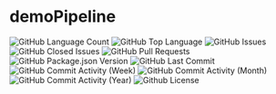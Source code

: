 # demoPipeline

<img alt="GitHub Language Count" src="https://img.shields.io/github/languages/count/tavareswillian/demoPipeline" /> <img alt="GitHub Top Language" src="https://img.shields.io/github/languages/top/tavareswillian/demoPipeline" /><img alt="" src="https://img.shields.io/github/repo-size/tavareswillian/demoPipeline" /> <img alt="GitHub Issues" src="https://img.shields.io/github/issues/tavareswillian/demoPipeline" /> <img alt="GitHub Closed Issues" src="https://img.shields.io/github/issues-closed/tavareswillian/demoPipeline" /> <img alt="GitHub Pull Requests" src="https://img.shields.io/github/issues-pr/tavareswillian/demoPipeline" /> <img alt="GitHub Package.json Version" src="https://img.shields.io/github/package-json/v/tavareswillian/demoPipeline" /> <img alt="GitHub Last Commit" src="https://img.shields.io/github/last-commit/tavareswillian/demoPipeline" /> <img alt="GitHub Commit Activity (Week)" src="https://img.shields.io/github/commit-activity/w/tavareswillian/demoPipeline" /> <img alt="GitHub Commit Activity (Month)" src="https://img.shields.io/github/commit-activity/m/tavareswillian/demoPipeline" /> <img alt="GitHub Commit Activity (Year)" src="https://img.shields.io/github/commit-activity/y/tavareswillian/demoPipeline" /> <img alt="Github License" src="https://img.shields.io/github/license/tavareswillian/demoPipeline" />